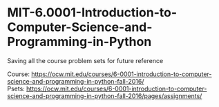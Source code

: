 # MIT-6.0001-Introduction-to-Computer-Science-and-Programming-in-Python

Saving all the course problem sets for future reference

Course: https://ocw.mit.edu/courses/6-0001-introduction-to-computer-science-and-programming-in-python-fall-2016/  
Psets: https://ocw.mit.edu/courses/6-0001-introduction-to-computer-science-and-programming-in-python-fall-2016/pages/assignments/

